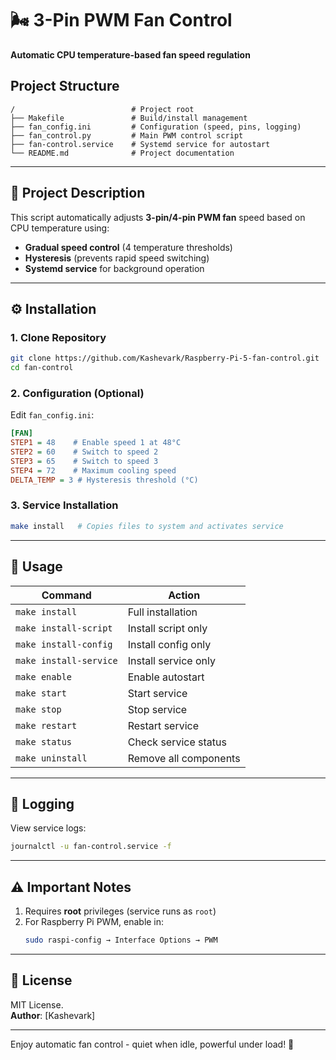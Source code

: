 # **🌬️ 3-Pin PWM Fan Control**  
**Automatic CPU temperature-based fan speed regulation**  

## **Project Structure**

```
/                          # Project root  
├── Makefile               # Build/install management  
├── fan_config.ini         # Configuration (speed, pins, logging)  
├── fan_control.py         # Main PWM control script  
├── fan-control.service    # Systemd service for autostart   
└── README.md              # Project documentation  
```

---

## **📌 Project Description**  
This script automatically adjusts **3-pin/4-pin PWM fan** speed based on CPU temperature using:  
- **Gradual speed control** (4 temperature thresholds)  
- **Hysteresis** (prevents rapid speed switching)  
- **Systemd service** for background operation  
 
---

## **⚙️ Installation**  
### **1. Clone Repository**  
```bash
git clone https://github.com/Kashevark/Raspberry-Pi-5-fan-control.git
cd fan-control
```

### **2. Configuration (Optional)**  
Edit `fan_config.ini`:  
```ini
[FAN]
STEP1 = 48    # Enable speed 1 at 48°C  
STEP2 = 60    # Switch to speed 2  
STEP3 = 65    # Switch to speed 3  
STEP4 = 72    # Maximum cooling speed  
DELTA_TEMP = 3 # Hysteresis threshold (°C)  
```

### **3. Service Installation**  
```bash
make install   # Copies files to system and activates service
```

---

## **🚀 Usage**  
| Command               | Action                          |
|-----------------------|----------------------------------|
| `make install`        | Full installation               |
| `make install-script` | Install script only             |
| `make install-config` | Install config only             |
| `make install-service`| Install service only            |
| `make enable`         | Enable autostart                |
| `make start`          | Start service                   |
| `make stop`           | Stop service                    |
| `make restart`        | Restart service                 |
| `make status`         | Check service status            |
| `make uninstall`      | Remove all components           |

---

## **📜 Logging**  
View service logs:  
```bash
journalctl -u fan-control.service -f
```

---

## **⚠️ Important Notes**  
1. Requires **root** privileges (service runs as `root`)  
2. For Raspberry Pi PWM, enable in:  
   ```bash
   sudo raspi-config → Interface Options → PWM
   ```

---

## **📜 License**  
MIT License.  
**Author**: [Kashevark]  

---

Enjoy automatic fan control - quiet when idle, powerful under load! 🚀  